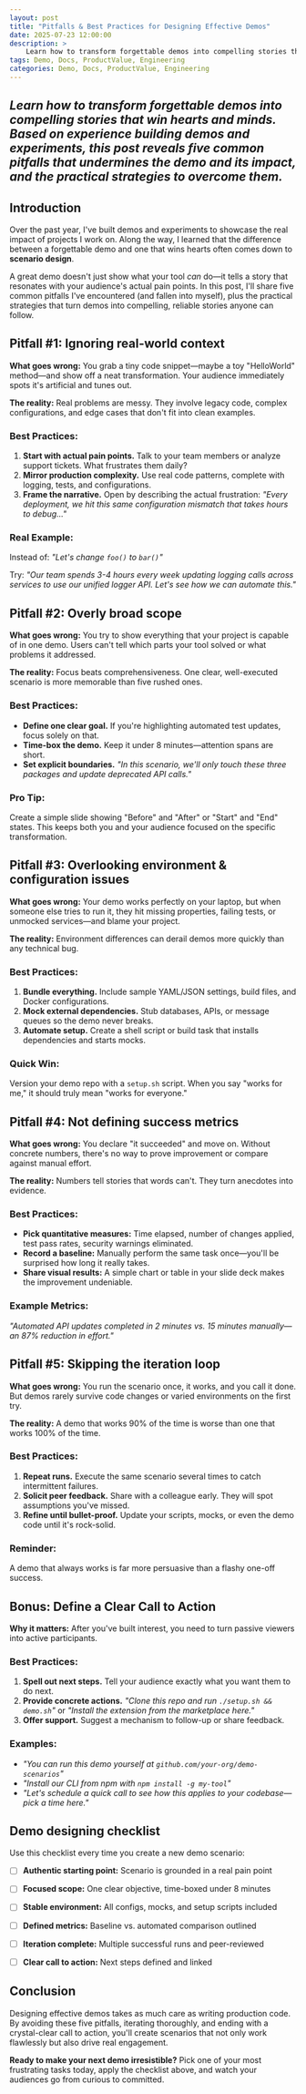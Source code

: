 ```yaml
---
layout: post
title: "Pitfalls & Best Practices for Designing Effective Demos"
date: 2025-07-23 12:00:00
description: >
    Learn how to transform forgettable demos into compelling stories that win hearts and minds. Based on experience building demos and experiments, this post reveals five common pitfalls that undermines the demo and its impact, and the practical strategies to overcome them. 
tags: Demo, Docs, ProductValue, Engineering
categories: Demo, Docs, ProductValue, Engineering
---
```

*Learn how to transform forgettable demos into compelling stories that win hearts and minds. Based on experience building demos and experiments, this post reveals five common pitfalls that undermines the demo and its impact, and the practical strategies to overcome them.*
---

## Introduction

Over the past year, I've built demos and experiments to showcase the real impact of projects I work on. Along the way, I learned that the difference between a forgettable demo and one that wins hearts often comes down to **scenario design**.

A great demo doesn't just show what your tool *can* do—it tells a story that resonates with your audience's actual pain points. In this post, I'll share five common pitfalls I've encountered (and fallen into myself), plus the practical strategies that turn demos into compelling, reliable stories anyone can follow.


## Pitfall #1: Ignoring real-world context

**What goes wrong:** You grab a tiny code snippet—maybe a toy "HelloWorld" method—and show off a neat transformation. Your audience immediately spots it's artificial and tunes out.

**The reality:** Real problems are messy. They involve legacy code, complex configurations, and edge cases that don't fit into clean examples.

### Best Practices:

1. **Start with actual pain points.** Talk to your team members or analyze support tickets. What frustrates them daily?
2. **Mirror production complexity.** Use real code patterns, complete with logging, tests, and configurations.
3. **Frame the narrative.** Open by describing the actual frustration: *"Every deployment, we hit this same configuration mismatch that takes hours to debug..."*

### Real Example:
Instead of: *"Let's change `foo()` to `bar()`"*

Try: *"Our team spends 3-4 hours every week updating logging calls across services to use our unified logger API. Let's see how we can automate this."*


## Pitfall #2: Overly broad scope

**What goes wrong:** You try to show everything that your project is capable of in one demo. Users can't tell which parts your tool solved or what problems it addressed.

**The reality:** Focus beats comprehensiveness. One clear, well-executed scenario is more memorable than five rushed ones.

### Best Practices:

- **Define one clear goal.** If you're highlighting automated test updates, focus solely on that.
- **Time-box the demo.** Keep it under 8 minutes—attention spans are short.
- **Set explicit boundaries.** *"In this scenario, we'll only touch these three packages and update deprecated API calls."*

### Pro Tip:
Create a simple slide showing "Before" and "After" or "Start" and "End" states. This keeps both you and your audience focused on the specific transformation.


## Pitfall #3: Overlooking environment & configuration issues

**What goes wrong:** Your demo works perfectly on your laptop, but when someone else tries to run it, they hit missing properties, failing tests, or unmocked services—and blame your project.

**The reality:** Environment differences can derail demos more quickly than any technical bug.

### Best Practices:

1. **Bundle everything.** Include sample YAML/JSON settings, build files, and Docker configurations.
2. **Mock external dependencies.** Stub databases, APIs, or message queues so the demo never breaks.
3. **Automate setup.** Create a shell script or build task that installs dependencies and starts mocks.

### Quick Win:
Version your demo repo with a `setup.sh` script. When you say "works for me," it should truly mean "works for everyone."


## Pitfall #4: Not defining success metrics

**What goes wrong:** You declare "it succeeded" and move on. Without concrete numbers, there's no way to prove improvement or compare against manual effort.

**The reality:** Numbers tell stories that words can't. They turn anecdotes into evidence.

### Best Practices:

- **Pick quantitative measures:** Time elapsed, number of changes applied, test pass rates, security warnings eliminated.
- **Record a baseline:** Manually perform the same task once—you'll be surprised how long it really takes.
- **Share visual results:** A simple chart or table in your slide deck makes the improvement undeniable.

### Example Metrics:
*"Automated API updates completed in 2 minutes vs. 15 minutes manually—an 87% reduction in effort."*

## Pitfall #5: Skipping the iteration loop

**What goes wrong:** You run the scenario once, it works, and you call it done. But demos rarely survive code changes or varied environments on the first try.

**The reality:** A demo that works 90% of the time is worse than one that works 100% of the time.

### Best Practices:

1. **Repeat runs.** Execute the same scenario several times to catch intermittent failures.
2. **Solicit peer feedback.** Share with a colleague early. They will spot assumptions you've missed.
3. **Refine until bullet-proof.** Update your scripts, mocks, or even the demo code until it's rock-solid.

### Reminder:
A demo that always works is far more persuasive than a flashy one-off success.

## Bonus: Define a Clear Call to Action

**Why it matters:** After you've built interest, you need to turn passive viewers into active participants.

### Best Practices:

1. **Spell out next steps.** Tell your audience exactly what you want them to do next.
2. **Provide concrete actions.** *"Clone this repo and run `./setup.sh && demo.sh`"* or *"Install the extension from the marketplace here."*
3. **Offer support.** Suggest a mechanism to follow-up or share feedback.

### Examples:
- *"You can run this demo yourself at `github.com/your-org/demo-scenarios`"*
- *"Install our CLI from npm with `npm install -g my-tool`"*
- *"Let's schedule a quick call to see how this applies to your codebase—pick a time here."*

## Demo designing checklist

Use this checklist every time you create a new demo scenario:

- [ ] **Authentic starting point:** Scenario is grounded in a real pain point
- [ ] **Focused scope:** One clear objective, time-boxed under 8 minutes
- [ ] **Stable environment:** All configs, mocks, and setup scripts included
- [ ] **Defined metrics:** Baseline vs. automated comparison outlined
- [ ] **Iteration complete:** Multiple successful runs and peer-reviewed
- [ ] **Clear call to action:** Next steps defined and linked


## Conclusion

Designing effective demos takes as much care as writing production code. By avoiding these five pitfalls, iterating thoroughly, and ending with a crystal-clear call to action, you'll create scenarios that not only work flawlessly but also drive real engagement.

**Ready to make your next demo irresistible?** Pick one of your most frustrating tasks today, apply the checklist above, and watch your audiences go from curious to committed.




